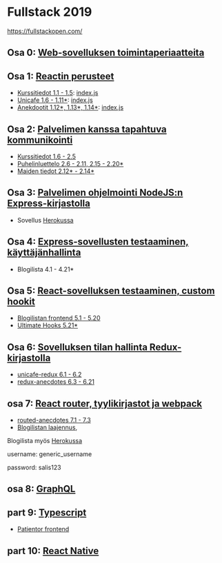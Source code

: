 # Fullstack 2019

https://fullstackopen.com/

## Osa 0: [Web-sovelluksen toimintaperiaatteita](https://github.com/Malpel/fullstack/blob/master/osa0/osa0.md)

## Osa 1: [Reactin perusteet](https://github.com/Malpel/fullstack/tree/master/osa1)
* [Kurssitiedot 1.1 - 1.5](https://github.com/Malpel/fullstack/tree/master/osa1/kurssitiedot): [index.js](https://github.com/Malpel/fullstack/blob/master/osa1/kurssitiedot/src/index.js)
* [Unicafe 1.6 - 1.11*](https://github.com/Malpel/fullstack/tree/master/osa1/unicafe): [index.js](https://github.com/Malpel/fullstack/blob/master/osa1/unicafe/src/index.js) 
* [Anekdootit 1.12*, 1.13*, 1.14*](https://github.com/Malpel/fullstack/tree/master/osa1/anekdootit): [index.js](https://github.com/Malpel/fullstack/blob/master/osa1/anekdootit/src/index.js)

## Osa 2: [Palvelimen kanssa tapahtuva kommunikointi](https://github.com/Malpel/fullstack/tree/master/osa2)
* [Kurssitiedot 1.6 - 2.5](https://github.com/Malpel/fullstack/tree/master/osa2/kurssitiedot)
* [Puhelinluettelo 2.6 - 2.11, 2.15 - 2.20*](https://github.com/Malpel/fullstack/tree/master/osa2/puhelinluettelo)
* [Maiden tiedot 2.12* - 2.14*](https://github.com/Malpel/fullstack/tree/master/osa2/maatiedot)

## Osa 3: [Palvelimen ohjelmointi NodeJS:n Express-kirjastolla](https://github.com/Malpel/fullstack-osa3)
* Sovellus [Herokussa](https://radiant-ocean-57566.herokuapp.com/)

## Osa 4: [Express-sovellusten testaaminen, käyttäjänhallinta](https://github.com/Malpel/fullstack/tree/master/osa4)
* Blogilista 4.1 - 4.21*

## Osa 5: [React-sovelluksen testaaminen, custom hookit](https://github.com/Malpel/fullstack/tree/master/osa5)
* [Blogilistan frontend 5.1 - 5.20](https://github.com/Malpel/fullstack/tree/master/osa5/bloglist-frontend)
* [Ultimate Hooks 5.21*](https://github.com/Malpel/fullstack/tree/master/osa5/custom-hooks)

## Osa 6: [Sovelluksen tilan hallinta Redux-kirjastolla](https://github.com/Malpel/fullstack/tree/master/osa6)
* [unicafe-redux 6.1 - 6.2](https://github.com/Malpel/fullstack/tree/master/osa6/unicafe-redux)
* [redux-anecdotes 6.3 - 6.21](https://github.com/Malpel/fullstack/tree/master/osa6/redux-anecdotes)

## osa 7: [React router, tyylikirjastot ja webpack](https://github.com/Malpel/fullstack/tree/master/osa7)
* [routed-anecdotes 7.1 - 7.3](https://github.com/Malpel/fullstack/tree/master/osa7/routed_anecdotes)
* [Blogilistan laajennus](https://github.com/Malpel/fullstack/tree/master/osa7/bloglist),

Blogilista myös [Herokussa](https://quiet-stream-29184.herokuapp.com/)

username: generic_username

password: salis123

## osa 8: [GraphQL](https://github.com/Malpel/fullstack/tree/master/osa8)

## part 9: [Typescript](https://github.com/Malpel/fullstack/tree/master/part9)

* [Patientor frontend](https://github.com/Malpel/patientor)

## part 10: [React Native](https://github.com/Malpel/rate-repository-app)
